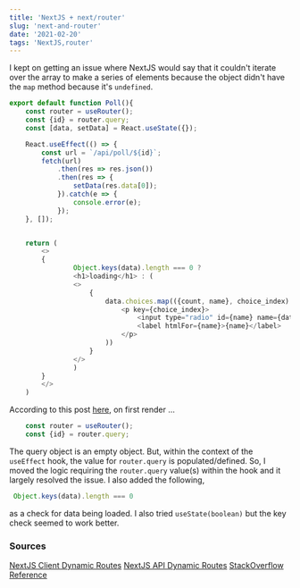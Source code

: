```yaml
---
title: 'NextJS + next/router'
slug: 'next-and-router'
date: '2021-02-20'
tags: 'NextJS,router'
---
```


I kept on getting an issue where NextJS would say that it couldn't iterate over the array to make a series of elements because the object didn't have the `map` method because it's `undefined`.

```javascript
export default function Poll(){
    const router = useRouter();    
    const {id} = router.query; 
    const [data, setData] = React.useState({});        

    React.useEffect(() => {                  
        const url = `/api/poll/${id}`;        
        fetch(url)
            .then(res => res.json())
            .then(res => {                               
                setData(res.data[0]);                
            }).catch(e => {                
                console.error(e);
            });            
    }, []);


    return (
        <>          
        {      
                Object.keys(data).length === 0 ? 
                <h1>loading</h1> : (
                <>                                        
                    {                        
                        data.choices.map(({count, name}, choice_index) => (                                    
                            <p key={choice_index}>
                                <input type="radio" id={name} name={data._id} value={name}/>{count} : 
                                <label htmlFor={name}>{name}</label>                                   
                            </p>
                        ))
                    }                             
                </>
                )
        }
        </>
    )
```

According to this post [here](https://stackoverflow.com/a/61043260), on first render ...

```javascript
    const router = useRouter();
    const {id} = router.query;
```

The query object is an empty object. But, within the context of the `useEffect` hook, the value for `router.query` is populated/defined.  So, I moved the logic requiring the `router.query` value(s) within the hook and it largely resolved the issue.  I also added the following,

```javascript
 Object.keys(data).length === 0 
```

as a check for data being loaded.  I also tried `useState(boolean)` but the key check seemed to work better.

### Sources

[NextJS Client Dynamic Routes](https://nextjs.org/docs/routing/dynamic-routes)
[NextJS API Dynamic Routes](https://nextjs.org/docs/api-routes/dynamic-api-routes)
[StackOverflow Reference](https://stackoverflow.com/a/61043260)